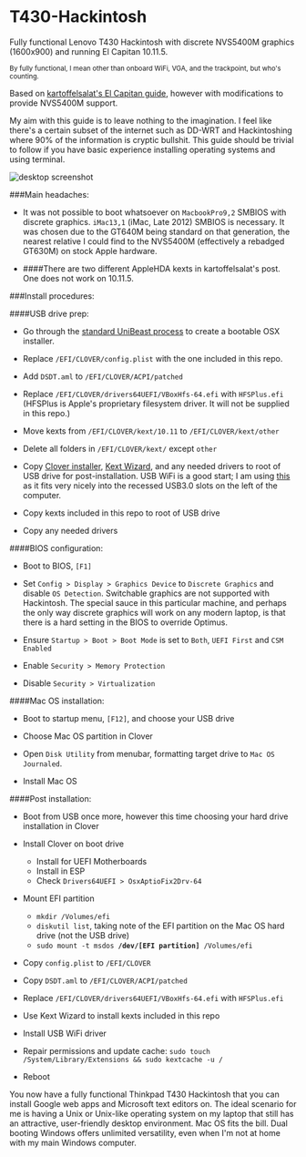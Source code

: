 # T430-Hackintosh
Fully functional Lenovo T430 Hackintosh with discrete NVS5400M graphics (1600x900) and running El Capitan 10.11.5. 

<sup>By fully functional, I mean other than onboard WiFi, VGA, and the trackpoint, but who's counting.</sup>

Based on [kartoffelsalat's El Capitan guide](http://www.tonymacx86.com/threads/guide-lenovo-t430-el-capitan.175935/), however with modifications to provide NVS5400M support.

My aim with this guide is to leave nothing to the imagination.  I feel like there's a certain subset of the internet such as DD-WRT and Hackintoshing where 90% of the information is cryptic bullshit.  This guide should be trivial to follow if you have basic experience installing operating systems and using terminal.

![desktop screenshot](http://i.imgur.com/DLfnx5D.jpg)

###Main headaches:

- It was not possible to boot whatsoever on `MacbookPro9,2` SMBIOS with discrete graphics. `iMac13,1` (iMac, Late 2012) SMBIOS is necessary.  It was chosen due to the GT640M being standard on that generation, the nearest relative I could find to the NVS5400M (effectively a rebadged GT630M) on stock Apple hardware.

- ####There are two different AppleHDA kexts in kartoffelsalat's post.  One does not work on 10.11.5.

###Install procedures:

####USB drive prep:
  
- Go through the [standard UniBeast process](http://www.tonymacx86.com/threads/unibeast-install-os-x-el-capitan-on-any-supported-intel-based-pc.172672/) to create a bootable OSX installer.

- Replace `/EFI/CLOVER/config.plist` with the one included in this repo.

- Add `DSDT.aml` to `/EFI/CLOVER/ACPI/patched`

- Replace `/EFI/CLOVER/drivers64UEFI/VBoxHfs-64.efi` with `HFSPlus.efi` (HFSPlus is Apple's proprietary filesystem driver. It will not be supplied in this repo.)

- Move kexts from `/EFI/CLOVER/kext/10.11` to `/EFI/CLOVER/kext/other`

- Delete all folders in `/EFI/CLOVER/kext/` except `other`

- Copy [Clover installer](https://sourceforge.net/projects/cloverefiboot/), [Kext Wizard](http://mac.softpedia.com/get/Utilities/Kext-Wizard.shtml), and any needed drivers to root of USB drive for post-installation. USB WiFi is a good start; I am using [this](https://www.amazon.com/Edimax-EW-7811Un-150Mbps-Raspberry-Supports/dp/B003MTTJOY) as it fits very nicely into the recessed USB3.0 slots on the left of the computer.

- Copy kexts included in this repo to root of USB drive
  
- Copy any needed drivers

####BIOS configuration:

- Boot to BIOS, `[F1]`

- Set `Config > Display > Graphics Device` to `Discrete Graphics` and disable `OS Detection`.  Switchable graphics are not supported with Hackintosh.  The special sauce in this particular machine, and perhaps the only way discrete graphics will work on any modern laptop, is that there is a hard setting in the BIOS to override Optimus.

- Ensure `Startup > Boot > Boot Mode` is set to `Both`, `UEFI First` and `CSM Enabled`

- Enable `Security > Memory Protection`

- Disable `Security > Virtualization`

####Mac OS installation:

- Boot to startup menu, `[F12]`, and choose your USB drive

- Choose Mac OS partition in Clover

- Open `Disk Utility` from menubar, formatting target drive to `Mac OS Journaled`.

- Install Mac OS

####Post installation:

- Boot from USB once more, however this time choosing your hard drive installation in Clover

- Install Clover on boot drive
  - Install for UEFI Motherboards
  - Install in ESP
  - Check `Drivers64UEFI > OsxAptioFix2Drv-64`

- Mount EFI partition
  - `mkdir /Volumes/efi`
  - `diskutil list`, taking note of the EFI partition on the Mac OS hard drive (not the USB drive)
  - `sudo mount -t msdos `**`/dev/[EFI partition]`**` /Volumes/efi`

- Copy `config.plist` to `/EFI/CLOVER`

- Copy `DSDT.aml` to `/EFI/CLOVER/ACPI/patched`

- Replace `/EFI/CLOVER/drivers64UEFI/VBoxHfs-64.efi` with `HFSPlus.efi`

- Use Kext Wizard to install kexts included in this repo

- Install USB WiFi driver

- Repair permissions and update cache: `sudo touch /System/Library/Extensions && sudo kextcache -u /`

- Reboot

You now have a fully functional Thinkpad T430 Hackintosh that you can install Google web apps and Microsoft text editors on.  The ideal scenario for me is having a Unix or Unix-like operating system on my laptop that still has an attractive, user-friendly desktop environment.  Mac OS fits the bill.  Dual booting Windows offers unlimited versatility, even when I'm not at home with my main Windows computer.
